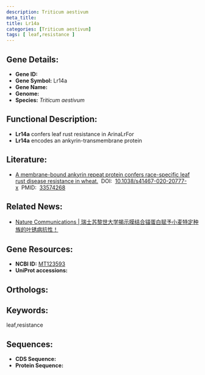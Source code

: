 ```yaml
---
description: Triticum aestivum
meta_title:
title: Lr14a
categories: [Triticum aestivum]
tags: [ leaf,resistance ]
---
```


## Gene Details:
- **Gene ID:**	[]()
- **Gene Symbol:** Lr14a
- **Gene Name:** 
- **Genome:** []()
- **Species:** *Triticum aestivum*

## Functional Description:
   - **Lr14a** confers leaf rust resistance in ArinaLrFor
   - **Lr14a** encodes an ankyrin-transmembrane protein

## Literature:
   - [A membrane-bound ankyrin repeat protein confers race-specific leaf rust disease resistance in wheat.]( https://www.nature.com/articles/s41467-020-20777-x)&nbsp;&nbsp;DOI:&nbsp;&nbsp;[10.1038/s41467-020-20777-x](https://www.nature.com/articles/s41467-020-20777-x)&nbsp;&nbsp;PMID:&nbsp;&nbsp;[33574268](https://pubmed.ncbi.nlm.nih.gov/33574268/)

## Related News:
   - [Nature Communications | 瑞士苏黎世大学揭示膜结合锚蛋白赋予小麦特定种族的叶锈病抗性！](https://mp.weixin.qq.com/s?__biz=Mzg3MDEwNDEyMg==&mid=2247505216&idx=3&sn=cba01dbaf429d1d931b69ed88435bda0&chksm=ce907815f9e7f103a55c2c992d5e7d851fefe5d9ce65b812ac5cdda5b429390f679d7cb07bc9&scene=27#wechat_redirect)

## Gene Resources:
- **NCBI ID:** [MT123593](https://www.ncbi.nlm.nih.gov/gene/?term=MT123593)
- **UniProt accessions:** [](https://www.uniprot.org/uniprotkb//entry)

## Orthologs:

## Keywords:
leaf,resistance

## Sequences:
- **CDS Sequence:**
- **Protein Sequence:**
